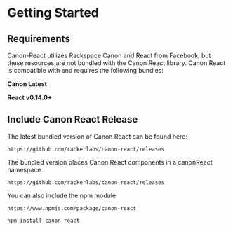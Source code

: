 # Getting Started

## Requirements

Canon-React utilizes Rackspace Canon and React from Facebook, but these resources are not bundled with the Canon React library. Canon React is compatible with and requires the following bundles:

**Canon Latest**

**React v0.14.0+**

## Include Canon React Release

The latest bundled version of Canon React can be found here:

`https://github.com/rackerlabs/canon-react/releases`


The bundled version places Canon React components in a canonReact namespace

`https://github.com/rackerlabs/canon-react/releases`


You can also include the npm module

`https://www.npmjs.com/package/canon-react`

`npm install canon-react`
